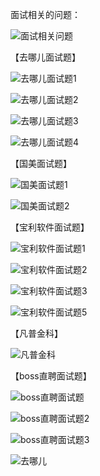 面试相关的问题：

![面试相关问题](各家公司的面试题.assets/面试相关问题.png)

【去哪儿面试题】

![去哪儿面试题1](各家公司的面试题.assets/去哪儿面试题1.jpg)

![去哪儿面试题2](各家公司的面试题.assets/去哪儿面试题2.jpg)

![去哪儿面试题3](各家公司的面试题.assets/去哪儿面试题3.jpg)

![去哪儿面试题4](各家公司的面试题.assets/去哪儿面试题4.jpg)



【国美面试题】

![国美面试题1](各家公司的面试题.assets/国美面试题1.jpg)

![国美面试题2](各家公司的面试题.assets/国美面试题2.jpg)



【宝利软件面试题】

![宝利软件面试题1](各家公司的面试题.assets/宝利软件面试题1.jpg)

![宝利软件面试题2](各家公司的面试题.assets/宝利软件面试题2.jpg)

![宝利软件面试题3](各家公司的面试题.assets/宝利软件面试题3.jpg)

![宝利软件面试题5](各家公司的面试题.assets/宝利软件面试题5.jpg)

【凡普金科】    

![凡普金科](各家公司的面试题.assets/凡普金科.jpg)

【boss直聘面试题】

![boss直聘面试题](各家公司的面试题.assets/boss直聘面试题.jpg)

![boss直聘面试题2](各家公司的面试题.assets/boss直聘面试题2.jpg)

![boss直聘面试题3](各家公司的面试题.assets/boss直聘面试题3.jpg)

![去哪儿](各家公司的面试题.assets/去哪儿.jpg)

